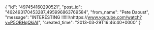  {
   "id": "497454160290521",
   "post_id": "462493170453287_495996863769584",
   "from_name": "Pete Daoust",
   "message": "INTERESTING !!!!!!\nhttps://www.youtube.com/watch?v=P5OBHqQkiAI",
   "created_time": "2013-03-29T16:46:40+0000"
 }
